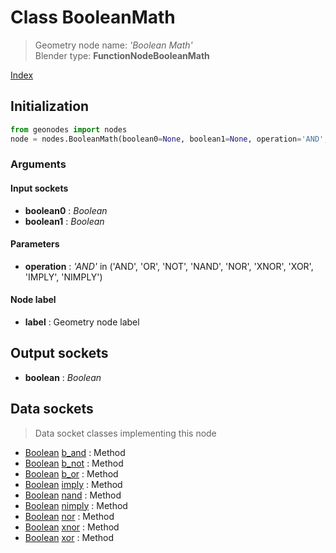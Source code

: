 
# Class BooleanMath

> Geometry node name: _'Boolean Math'_<br>Blender type:  **FunctionNodeBooleanMath**


[Index](/docs/index.md)

## Initialization


```python
from geonodes import nodes
node = nodes.BooleanMath(boolean0=None, boolean1=None, operation='AND', label=None)
```


### Arguments


#### Input sockets



- **boolean0** : _Boolean_
- **boolean1** : _Boolean_



#### Parameters



- **operation** : _'AND'_ in ('AND', 'OR', 'NOT', 'NAND', 'NOR', 'XNOR', 'XOR', 'IMPLY', 'NIMPLY')



#### Node label



- **label** : Geometry node label



## Output sockets



- **boolean** : _Boolean_



## Data sockets

> Data socket classes implementing this node




- [Boolean](../sockets/Boolean.md) [b_and](../sockets/Boolean.md#b_and) : Method
- [Boolean](../sockets/Boolean.md) [b_not](../sockets/Boolean.md#b_not) : Method
- [Boolean](../sockets/Boolean.md) [b_or](../sockets/Boolean.md#b_or) : Method
- [Boolean](../sockets/Boolean.md) [imply](../sockets/Boolean.md#imply) : Method
- [Boolean](../sockets/Boolean.md) [nand](../sockets/Boolean.md#nand) : Method
- [Boolean](../sockets/Boolean.md) [nimply](../sockets/Boolean.md#nimply) : Method
- [Boolean](../sockets/Boolean.md) [nor](../sockets/Boolean.md#nor) : Method
- [Boolean](../sockets/Boolean.md) [xnor](../sockets/Boolean.md#xnor) : Method
- [Boolean](../sockets/Boolean.md) [xor](../sockets/Boolean.md#xor) : Method



